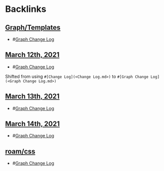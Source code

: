 
# Backlinks
## [Graph/Templates](<Graph/Templates.md>)
- #[Graph Change Log](<Graph Change Log.md>)

## [March 12th, 2021](<March 12th, 2021.md>)
- #[Graph Change Log](<Graph Change Log.md>)

Shifted from using `#[Change Log](<Change Log.md>)` to `#[Graph Change Log](<Graph Change Log.md>)`

## [March 13th, 2021](<March 13th, 2021.md>)
- #[Graph Change Log](<Graph Change Log.md>)

## [March 14th, 2021](<March 14th, 2021.md>)
- #[Graph Change Log](<Graph Change Log.md>)

## [roam/css](<roam/css.md>)
- #[Graph Change Log](<Graph Change Log.md>)


